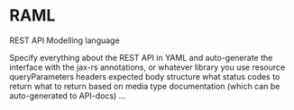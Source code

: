 # RAML

REST API Modelling language

Specify everything about the REST API in YAML and auto-generate the interface with the jax-rs annotations, or whatever library you use
	resource
	queryParameters
	headers
	expected body structure
	what status codes to return
	what to return based on media type
	documentation (which can be auto-generated to API-docs)
	...
